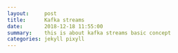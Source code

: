 ```yaml
---
layout:     post
title:      Kafka streams
date:       2018-12-18 11:55:00
summary:    this is about kafka streams basic concept
categories: jekyll pixyll
---
```

